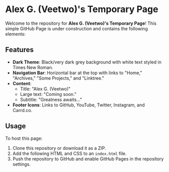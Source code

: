 # Alex G. (Veetwo)'s Temporary Page

Welcome to the repository for **Alex G. (Veetwo)'s Temporary Page**! This simple GitHub Page is under construction and contains the following elements:

## Features
- **Dark Theme**: Black/very dark grey background with white text styled in Times New Roman.
- **Navigation Bar**: Horizontal bar at the top with links to "Home," "Archives," "Some Projects," and "Linktree."
- **Content**:
  - Title: "Alex G. (Veetwo)"
  - Large text: "Coming soon."
  - Subtitle: "Greatness awaits..."
- **Footer Icons**: Links to GitHub, YouTube, Twitter, Instagram, and Carrd.co.

## Usage
To host this page:
1. Clone this repository or download it as a ZIP.
2. Add the following HTML and CSS to an `index.html` file.
3. Push the repository to GitHub and enable GitHub Pages in the repository settings.


